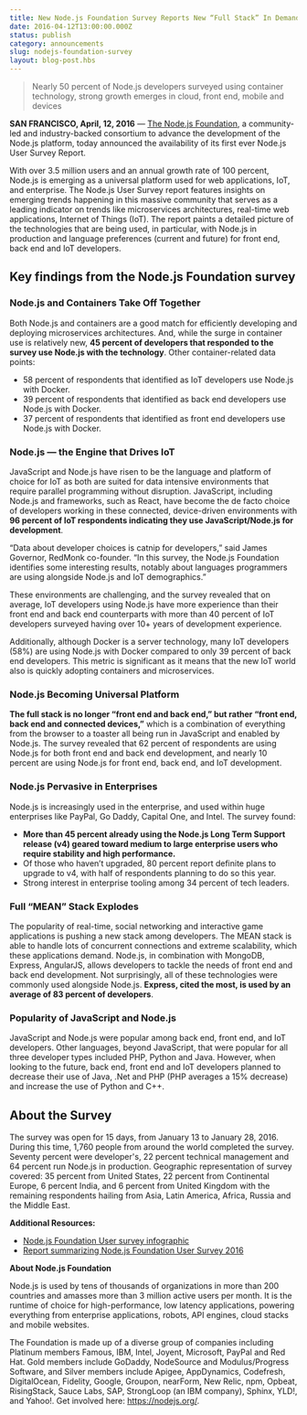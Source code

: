 ```yaml
---
title: New Node.js Foundation Survey Reports New “Full Stack” In Demand Among Enterprise Developers
date: 2016-04-12T13:00:00.000Z
status: publish
category: announcements
slug: nodejs-foundation-survey
layout: blog-post.hbs
---
```


> Nearly 50 percent of Node.js developers surveyed using container technology, strong growth emerges in cloud, front end, mobile and devices

**SAN FRANCISCO, April, 12, 2016** — [The Node.js Foundation](http://ctt.marketwire.com/?release=11G082331-001&id=8448115&type=0&url=https%3a%2f%2fnodejs.org%2fen%2ffoundation%2f),
a community-led and industry-backed consortium to advance the development of the Node.js
platform, today announced the availability of its first ever Node.js User Survey Report.

With over 3.5 million users and an annual growth rate of 100 percent, Node.js is emerging as
a universal platform used for web applications, IoT, and enterprise. The Node.js User Survey
report features insights on emerging trends happening in this massive community that serves
as a leading indicator on trends like microservices architectures, real-time web applications,
Internet of Things (IoT). The report paints a detailed picture of the technologies that are
being used, in particular, with Node.js in production and language preferences (current and
future) for front end, back end and IoT developers.

## Key findings from the Node.js Foundation survey

### Node.js and Containers Take Off Together

Both Node.js and containers are a good match for efficiently developing and deploying
microservices architectures. And, while the surge in container use is relatively new, **45
percent of developers that responded to the survey use Node.js with the technology**. Other
container-related data points:

* 58 percent of respondents that identified as IoT developers use Node.js with Docker.
* 39 percent of respondents that identified as back end developers use Node.js with Docker.
* 37 percent of respondents that identified as front end developers use Node.js with Docker.

### Node.js — the Engine that Drives IoT

JavaScript and Node.js have risen to be the language and platform of choice for IoT as both
are suited for data intensive environments that require parallel programming without
disruption. JavaScript, including Node.js and frameworks, such as React, have become the de
facto choice of developers working in these connected, device-driven environments with **96
percent of IoT respondents indicating they use JavaScript/Node.js for development**.

“Data about developer choices is catnip for developers,” said James Governor, RedMonk
co-founder. “In this survey, the Node.js Foundation identifies some interesting results,
notably about languages programmers are using alongside Node.js and IoT demographics.”

These environments are challenging, and the survey revealed that on average, IoT developers
using Node.js have more experience than their front end and back end counterparts with more
than 40 percent of IoT developers surveyed having over 10+ years of development experience.

Additionally, although Docker is a server technology, many IoT developers (58%) are using
Node.js with Docker compared to only 39 percent of back end developers. This metric is
significant as it means that the new IoT world also is quickly adopting containers and
microservices.

### Node.js Becoming Universal Platform

**The full stack is no longer “front end and back end,” but rather “front end, back end and
connected devices,”** which is a combination of everything from the browser to a toaster all
being run in JavaScript and enabled by Node.js. The survey revealed that 62 percent of
respondents are using Node.js for both front end and back end development, and nearly 10
percent are using Node.js for front end, back end, and IoT development.

### Node.js Pervasive in Enterprises

Node.js is increasingly used in the enterprise, and used within huge enterprises like PayPal,
Go Daddy, Capital One, and Intel. The survey found:

* **More than 45 percent already using the Node.js Long Term Support release (v4) geared
toward medium to large enterprise users who require stability and high performance.**
* Of those who haven’t upgraded, 80 percent report definite plans to upgrade to v4, with half
of respondents planning to do so this year.
* Strong interest in enterprise tooling among 34 percent of tech leaders.

### Full “MEAN” Stack Explodes

The popularity of real-time, social networking and interactive game applications is pushing a
new stack among developers. The MEAN stack is able to handle lots of concurrent connections
and extreme scalability, which these applications demand. Node.js, in combination with
MongoDB, Express, AngularJS, allows developers to tackle the needs of front end and back end
development. Not surprisingly, all of these technologies were commonly used alongside
Node.js. **Express, cited the most, is used by an average of 83 percent of developers**.

### Popularity of JavaScript and Node.js

JavaScript and Node.js were popular among back end, front end, and IoT developers. Other
languages, beyond JavaScript, that were popular for all three developer types included PHP,
Python and Java. However, when looking to the future, back end, front end and IoT developers
planned to decrease their use of Java, .Net and PHP (PHP averages a 15% decrease) and
increase the use of Python and C++.

## About the Survey

The survey was open for 15 days, from January 13 to January 28, 2016. During this time, 1,760
people from around the world completed the survey. Seventy percent were developer's, 22
percent technical management and 64 percent run Node.js in production. Geographic
representation of survey covered: 35 percent from United States, 22 percent from Continental
Europe, 6 percent India, and 6 percent from United Kingdom with the remaining respondents
hailing from Asia, Latin America, Africa, Russia and the Middle East.

**Additional Resources:**

* [Node.js Foundation User survey infographic](/static/documents/2016-survey-infographic.png)
* [Report summarizing Node.js Foundation User Survey 2016](/static/documents/2016-survey-report.pdf)

**About Node.js Foundation**

Node.js is used by tens of thousands of organizations in more than 200 countries and amasses
more than 3 million active users per month. It is the runtime of choice for high-performance,
low latency applications, powering everything from enterprise applications, robots, API
engines, cloud stacks and mobile websites.

The Foundation is made up of a diverse group of companies including Platinum members Famous,
IBM, Intel, Joyent, Microsoft, PayPal and Red Hat. Gold members include GoDaddy, NodeSource
and Modulus/Progress Software, and Silver members include Apigee, AppDynamics, Codefresh,
DigitalOcean, Fidelity, Google, Groupon, nearForm, New Relic, npm, Opbeat, RisingStack, Sauce
Labs, SAP, StrongLoop (an IBM company), Sphinx, YLD!, and Yahoo!. Get involved here:
<https://nodejs.org/>.
